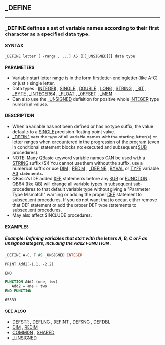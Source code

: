 ## _DEFINE
---

### _DEFINE defines a set of variable names according to their first character as a specified data type.

#### SYNTAX

`_DEFINE letter [ -range , ...] AS [[[_UNSIGNED]]] data type`

#### PARAMETERS
* Variable start letter range is in the form firstletter-endingletter (like A-C) or just a single letter.
* Data types : [INTEGER](./INTEGER.md) , [SINGLE](./SINGLE.md) , [DOUBLE](./DOUBLE.md) , [LONG](./LONG.md) , [STRING](./STRING.md) , [_BIT](./_BIT.md) , [_BYTE](./_BYTE.md) , [_INTEGER64](./_INTEGER64.md) , [_FLOAT](./_FLOAT.md) , [_OFFSET](./_OFFSET.md) , [_MEM](./_MEM.md)
* Can also use the [_UNSIGNED](./_UNSIGNED.md) definition for positive whole [INTEGER](./INTEGER.md) type numerical values.


#### DESCRIPTION
* When a variable has not been defined or has no type suffix, the value defaults to a [SINGLE](./SINGLE.md) precision floating point value.
* [_DEFINE](./_DEFINE.md) sets the type of all variable names with the starting letter(s) or letter ranges  when encountered in the progression of the program (even in conditional statement blocks not executed and subsequent [SUB](./SUB.md) procedures).
* NOTE: Many QBasic keyword variable names CAN be used with a [STRING](./STRING.md) suffix ($)! You cannot use them without the suffix, use a numerical suffix or use [DIM](./DIM.md) , [REDIM](./REDIM.md) , [_DEFINE](./_DEFINE.md) , [BYVAL](./BYVAL.md) or [TYPE](./TYPE.md) variable [AS](./AS.md) statements.
* QBasic's IDE added [DEF](./DEF.md) statements before any [SUB](./SUB.md) or [FUNCTION](./FUNCTION.md) . QB64 (like QB) will change all variable types in subsequent sub-procedures to that default variable type without giving a "Parameter Type Mismatch" warning or adding the proper [DEF](./DEF.md) statement to subsequent procedures. If you do not want that to occur, either remove that [DEF](./DEF.md) statement or add the proper [DEF](./DEF.md) type statements to subsequent procedures.
* May also affect $INCLUDE procedures.


#### EXAMPLES
##### Example: Defining variables that start with the letters A, B, C or F as unsigned integers, including the Add2 FUNCTION .
```vb
_DEFINE A-C, F AS _UNSIGNED INTEGER

PRINT Add2(-1.1, -2.2)

END

FUNCTION Add2 (one, two)
   Add2 = one + two
END FUNCTION
```
  
```vb
65533
```
  


#### SEE ALSO
* [DEFSTR](./DEFSTR.md) , [DEFLNG](./DEFLNG.md) , [DEFINT](./DEFINT.md) , [DEFSNG](./DEFSNG.md) , [DEFDBL](./DEFDBL.md)
* [DIM](./DIM.md) , [REDIM](./REDIM.md)
* [COMMON](./COMMON.md) , [SHARED](./SHARED.md)
* [_UNSIGNED](./_UNSIGNED.md)
